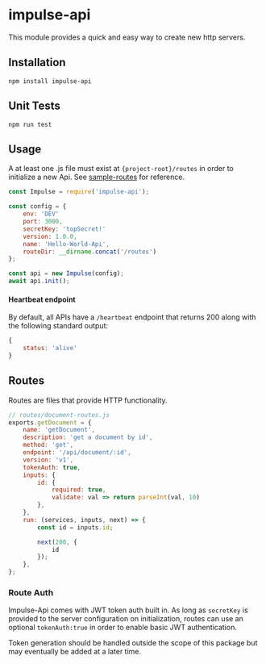 # impulse-api
This module provides a quick and easy way to create new http servers.

## Installation
```npm install impulse-api```

## Unit Tests
```npm run test```

## Usage
A at least one .js file must exist at `{project-root}/routes` in order to initialize a new Api. See [sample-routes](https://github.com/dan-lampman/impulse-api/tree/master/sample-routes) for reference.

```js
const Impulse = require('impulse-api');

const config = {
    env: 'DEV'
    port: 3000,
    secretKey: 'topSecret!'
    version: 1.0.0,
    name: 'Hello-World-Api',
    routeDir: __dirname.concat('/routes')
};

const api = new Impulse(config);
await api.init();
```
#### Heartbeat endpoint
By default, all APIs have a `/heartbeat` endpoint that returns 200 along with the following standard output:
```js
{
	status: 'alive'
}

```
## Routes
Routes are files that provide HTTP functionality.

```js
// routes/document-routes.js
exports.getDocument = {
    name: 'getDocument',
    description: 'get a document by id',
    method: 'get',
    endpoint: '/api/document/:id',
    version: 'v1',
    tokenAuth: true,
    inputs: {
        id: {
            required: true,
            validate: val => return parseInt(val, 10)
        },
    },
    run: (services, inputs, next) => {
        const id = inputs.id;

        next(200, {
            id
        });
    },
};
```
### Route Auth
Impulse-Api comes with JWT token auth built in. As long as `secretKey` is provided to the server configuration on initialization, routes can use an optional `tokenAuth:true` in order to enable basic JWT authentication.

Token generation should be handled outside the scope of this package but may eventually be added at a later time.

